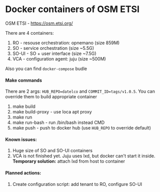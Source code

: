 Docker containers of OSM ETSI
=======

OSM ETSI - https://osm.etsi.org/ 


There are 4 containers:

1. RO - resouse orchestration: opnemano (size 859M)
2. SO - service orchestration (size ~5.5G)
3. SO-UI - SO + user interface (size ~7.5G)
4. VCA - configuration agent: juju (size ~500M)

Also you can find `docker-compose` budle

#### Make commands

There are 2 args: `HUB_REPO=datelco` and `COMMIT_ID=tags/v1.0.5`. 
You can override them to build appropriate container

1. make build 
2. make build-proxy - use loca apt proxy
3. make run
4. make run-bash - run /bin/bash instead CMD
5. make push - push to docker hub (use `HUB_REPO` to override default)

#### Known issues:

1. Huge size of SO and SO-UI containers
2. VCA is not finished yet. Juju uses lxd, but docker can't start it inside. **Temporary solution:** attach lxd from host to container

#### Planned actions:
1. Create configuration script: add tenant to RO, configure SO-UI 
